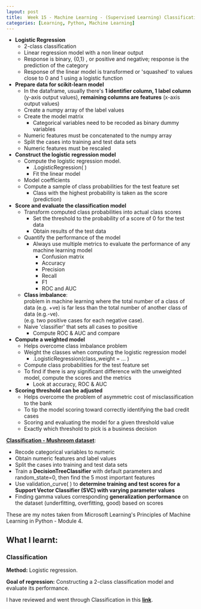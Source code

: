 ```yaml
---
layout: post
title:  Week 15 - Machine Learning - (Supervised Learning) Classification from Principles of M.L. Python by Microsoft Learning
categories: [Learning, Python, Machine Learning]
---
```


- **Logistic Regression**
    - 2-class classification
    - Linear regression model with a non linear output
    - Response is binary,  {0,1} , or positive and negative;     response is the prediction of the category
    - Response of the linear model is transformed or 'squashed' to values close to 0 and 1 using a logistic function
- **Prepare data for scikit-learn model**
    - In the dataframe, usually there's **1 identifier column, 1 label column** (y-axis output values), **remaining columns are features** (x-axis output values)
    - Create a numpy array of the label values
    - Create the model matrix
        - Categorical variables need to be recoded as binary dummy variables
    - Numeric features must be concatenated to the numpy array
    - Split the cases into training and test data sets
    - Numeric features must be rescaled 
- **Construct the logistic regression model**
    - Compute the logistic regression model.
        - .LogisticRegression( )
        - Fit the linear model
    - Model coefficients
    - Compute a sample of class probabilities for the test feature set
        - Class with the highest probability is taken as the score (prediction)
- **Score and evaluate the classification model**
    - Transform computed class probabilities into actual class scores
        - Set the threshold to the probability of a score of 0 for the test data
        - Obtain results of the test data
    - Quantify the performance of the model
        - Always use multiple metrics to evaluate the performance of any machine learning model
            - Confusion matrix
            - Accuracy
            - Precision
            - Recall
            - F1
            - ROC and AUC
    - **Class imbalance**:  
    problem in machine learning where the total number of a class of data (e.g. +ve) is far less than the total number of another class of data (e.g.-ve).  
    (e.g. two positive cases for each negative case). 
    - Naive 'classifier' that sets all cases to positive
        - Compute ROC & AUC and compare
- **Compute a weighted model**
    - Helps overcome class imbalance problem
    - Weight the classes when computing the logistic regression model
        - .LogisticRegression(class_weight = ... )
    - Compute class probabilities for the test feature set
    - To find if there is any significant difference with the unweighted model, compute the scores and the metrics
        - Look at accuracy, ROC & AUC
- **Scoring threshold can be adjusted**
    - Helps overcome the problem of asymmetric cost of misclassification to the bank
    - To tip the model scoring toward correctly identifying the bad credit cases
    - Scoring and evaluating the model for a given threshold value
    - Exactly which threshold to pick is a business decision

[**Classification - Mushroom dataset**](https://github.com/liawbeile/liawbeile.github.io/blob/master/documents/classification_mushroom.ipynb):
- Recode categorical variables to numeric
- Obtain numeric features and label values
- Split the cases into training and test data sets
- Train a **DecisionTreeClassifier** with default parameters and random_state=0, then find the 5 most important features
- Use validation_curve( ) to **determine training and test scores for a Support Vector Classifier (SVC) with varying parameter values**
- Finding gamma values corresponding **generalization performance** on the dataset (underfitting, overfitting, good) based on scores

These are my notes taken from Microsoft Learning's Principles of Machine Learning in Python - Module 4.

## What I learnt:  

### Classification

**Method:** Logistic regression.

**Goal of regression:** Constructing a 2-class classification model and evaluate its performance. 

I have reviewed and went through Classification in this [**link**](https://github.com/liawbeile/liawbeile.github.io/blob/master/documents/classification.ipynb).  